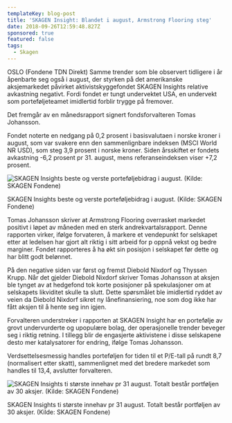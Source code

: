```yaml
---
templateKey: blog-post
title: 'SKAGEN Insight: Blandet i august, Armstrong Flooring steg'
date: 2018-09-26T12:59:48.827Z
sponsored: true
featured: false
tags:
  - Skagen
---
```

OSLO (Fondene TDN Direkt) Samme trender som ble observert tidligere i år åpenbarte seg også i august, der styrken på det amerikanske aksjemarkedet påvirket aktivistskyggefondet SKAGEN Insights relative avkastning negativt. Fordi fondet er tungt undervektet USA, en undervekt som porteføljeteamet imidlertid forblir trygge på fremover.

Det fremgår av en månedsrapport signert fondsforvalteren Tomas Johansson.

Fondet noterte en nedgang på 0,2 prosent i basisvalutaen i norske kroner i august, som var svakere enn den sammenlignbare indeksen (MSCI World NR USD), som steg 3,9 prosent i norske kroner. Siden årsskiftet er fondets avkastning -6,2 prosent pr 31. august, mens referanseindeksen viser +7,2 prosent.

![SKAGEN Insights beste og verste porteføljebidrag i august. (Kilde: SKAGEN Fondene)](/img/164.png)

<span class="image-caption">SKAGEN Insights beste og verste porteføljebidrag i august. (Kilde: SKAGEN Fondene)</span>

Tomas Johansson skriver at Armstrong Flooring overrasket markedet positivt i løpet av måneden med en sterk andrekvartalsrapport. Denne rapporten virker, ifølge forvateren, å markere et vendepunkt for selskapet etter at ledelsen har gjort alt riktig i sitt arbeid for p oppnå vekst og bedre marginer. Fondet rapporteres å ha økt sin posisjon i selskapet før dette og har blitt godt belønnet.

På den negative siden var først og fremst Diebold Nixdorf og Thyssen Krupp. Når det gjelder Diebold Nixdorf skriver Tomas Johansson at aksjen ble tynget av at hedgefond tok korte posisjoner på spekulasjoner om at selskapets likviditet skulle ta slutt. Dette spørsmålet ble imidlertid ryddet av veien da Diebold Nixdorf sikret ny lånefinansiering, noe som dog ikke har fått aksjen til å hente seg inn igjen.

Forvalteren understreker i rapporten at SKAGEN Insight har en portefølje av grovt undervurderte og upopulære bolag, der operasjonelle trender beveger seg i riktig retning. I tillegg blir de engasjerte aktivistene i disse selskapene desto mer katalysatorer for endring, ifølge Tomas Johansson.

Verdsettelsesmessig handles porteføljen for tiden til et P/E-tall på rundt 8,7 (normalisert etter skatt), sammenlignet med det bredere markedet som handles til 13,4, avslutter forvalteren.

![SKAGEN Insights ti største innehav pr 31 august. Totalt består portføljen av 30 aksjer. (Kilde: SKAGEN Fondene)](/img/165.png)

<span class="image-caption">SKAGEN Insights ti største innehav pr 31 august. Totalt består portføljen av 30 aksjer. (Kilde: SKAGEN Fondene)</span>
